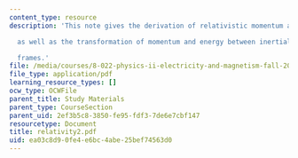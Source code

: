 ```yaml
---
content_type: resource
description: 'This note gives the derivation of relativistic momentum and energy,

  as well as the transformation of momentum and energy between inertial

  frames.'
file: /media/courses/8-022-physics-ii-electricity-and-magnetism-fall-2004/ea03c8d90fe4e6bc4abe25bef74563d0_relativity2.pdf
file_type: application/pdf
learning_resource_types: []
ocw_type: OCWFile
parent_title: Study Materials
parent_type: CourseSection
parent_uid: 2ef3b5c8-3850-fe95-fdf3-7de6e7cbf147
resourcetype: Document
title: relativity2.pdf
uid: ea03c8d9-0fe4-e6bc-4abe-25bef74563d0
---
```

